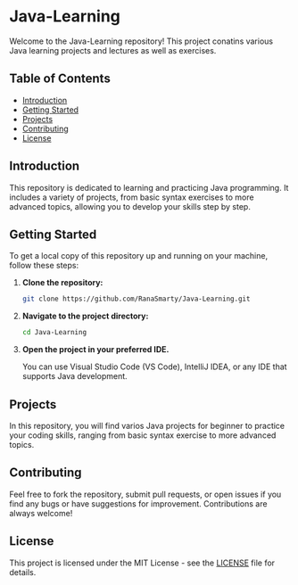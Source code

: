# Java-Learning

Welcome to the Java-Learning repository! This project conatins various Java learning projects and lectures as well as exercises.

## Table of Contents

- [Introduction](#introduction)
- [Getting Started](#getting-started)
- [Projects](#projects)
- [Contributing](#contributing)
- [License](#license)

## Introduction

This repository is dedicated to learning and practicing Java programming. It includes a variety of projects, from basic syntax exercises to more advanced topics, allowing you to develop your skills step by step.

## Getting Started

To get a local copy of this repository up and running on your machine, follow these steps:

1. **Clone the repository:**

    ```bash
    git clone https://github.com/RanaSmarty/Java-Learning.git
    ```
2. **Navigate to the project directory:**

    ```bash
    cd Java-Learning
    ```

3. **Open the project in your preferred IDE.**
    
    You can use Visual Studio Code (VS Code), IntelliJ IDEA, or any IDE that supports Java development.

## Projects

In this repository, you will find varios Java projects for beginner to practice your coding skills, ranging from basic syntax exercise to more advanced topics.

## Contributing

Feel free to fork the repository, submit pull requests, or open issues if you find any bugs or have suggestions for improvement. Contributions are always welcome!

## License

This project is licensed under the MIT License - see the [LICENSE](#license) file for details.